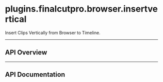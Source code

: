 # plugins.finalcutpro.browser.insertvertical

Insert Clips Vertically from Browser to Timeline.

---

## API Overview

---

## API Documentation


